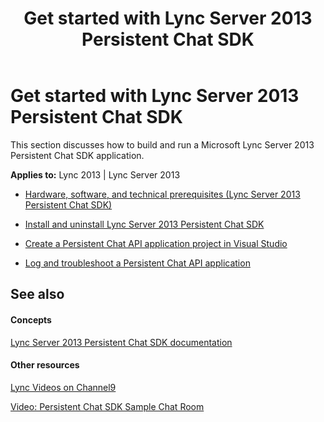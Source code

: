﻿---
title: Get started with Lync Server 2013 Persistent Chat SDK
TOCTitle: Get started
ms:assetid: ed6aa078-3db3-4bdf-8257-967eedcc10c7
ms:mtpsurl: https://msdn.microsoft.com/en-us/library/Dn439203(v=office.15)
ms:contentKeyID: 57101294
ms.date: 07/24/2014
mtps_version: v=office.15
---

# Get started with Lync Server 2013 Persistent Chat SDK

This section discusses how to build and run a Microsoft Lync Server 2013 Persistent Chat SDK application.


**Applies to:** Lync 2013 | Lync Server 2013

  - [Hardware, software, and technical prerequisites (Lync Server 2013 Persistent Chat SDK)](hardware-software-and-technical-prerequisites-lync-server-2013-persistent-chat-sdk.md)

  - [Install and uninstall Lync Server 2013 Persistent Chat SDK](install-and-uninstall-lync-server-2013-persistent-chat-sdk.md)

  - [Create a Persistent Chat API application project in Visual Studio](create-a-persistent-chat-api-application-project-in-visual-studio.md)

  - [Log and troubleshoot a Persistent Chat API application](log-and-troubleshoot-a-persistent-chat-api-application.md)

## See also

#### Concepts

[Lync Server 2013 Persistent Chat SDK documentation](lync-server-2013-persistent-chat-sdk-documentation.md)

#### Other resources

[Lync Videos on Channel9](http://channel9.msdn.com/tags/lync)

[Video: Persistent Chat SDK Sample Chat Room](http://www.microsoft.com/resources/msdn/en-us/office/media/video/video.html?cid=ldc%26from=mscomldc%26videoid=522f8500-03ec-46db-968d-871945535571)


